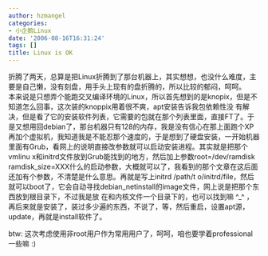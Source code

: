 ```yaml
---
author: hzmangel
categories:
- 小企鹅Linux
date: '2006-08-16T16:31:24'
tags: []
title: Linux is OK
---
```

折腾了两天，总算是把Linux折腾到了那台机器上，其实想想，也没什么难度，主要是自己懒，没有刻盘，用手头上现有的盘折腾的，所以比较的郁闷，呵呵。  
本来说是只想弄个能跑交叉编译环境的Linux，所以首先想到的是knopix，但是不知道怎么回事，这次装的knoppix用着很不爽，apt安装告诉我包依赖性没
有解决，但是看了它的安装软件列表，它需要的包就在那个列表里面，直接FT了。于是又想用回debian了，那台机器只有128的内存，我是没有信心在那上面跑个XP
再加个虚拟机，我知道我是不能忍那个速度的，于是想到了硬盘安装，一开始机器里面有Grub，看网上的说明直接改参数就可以启动安装进程。其实就是把那个vmlinu
x和initrd文件放到Grub能找到的地方，然后加上参数root=/dev/ramdisk
ramdisk_size=XXX什么的启动参数，大概就可以了，我看到的那个文章在这后面还加有个参数，不清楚是什么意思。再就是写上initrd /path/t
o/initrd/file，然后就可以boot了，它会自动寻找debian_netinstall的image文件，网上说是把那个东西放到根目录下，不过我是放
在和内核文件一个目录下的，也可以找到嘛 ^_^
，再后来就是安装了，装过多少遍的东西，不说了，等，然后重启，设置apt源，update，再就是install软件了。

btw: 这次考虑使用非root用户作为常用用户了，呵呵，咱也要学着professional一些嘛 :)